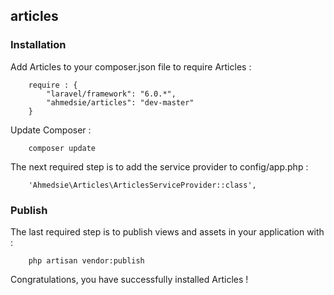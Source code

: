 
## articles ##
 
### Installation ###
 
Add Articles to your composer.json file to require Articles :
```
    require : {
        "laravel/framework": "6.0.*",
        "ahmedsie/articles": "dev-master"
    }
```
 
Update Composer :
```
    composer update
```
 
The next required step is to add the service provider to config/app.php :
```
    'Ahmedsie\Articles\ArticlesServiceProvider::class',
```
 
### Publish ###
 
The last required step is to publish views and assets in your application with :
```
    php artisan vendor:publish
```
 
Congratulations, you have successfully installed Articles !
